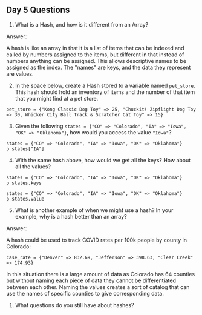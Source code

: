 ## Day 5 Questions

1. What is a Hash, and how is it different from an Array?

Answer:

A hash is like an array in that it is a list of items that can be indexed and called by numbers assigned to the items, but different in that instead of numbers anything can be assigned. This allows descriptive names to be assigned as the index. The "names" are keys, and the data they represent are values.


2. In the space below, create a Hash stored to a variable named `pet_store`.  This hash should hold an inventory of items and the number of that item that you might find at a pet store.

```
pet_store = {"Kong Classic Dog Toy" => 25, "Chuckit! Zipflight Dog Toy => 30, Whicker City Ball Track & Scratcher Cat Toy" => 15}
```

3. Given the following `states = {"CO" => "Colorado", "IA" => "Iowa", "OK" => "Oklahoma"}`, how would you access the value `"Iowa"`?

```
states = {"CO" => "Colorado", "IA" => "Iowa", "OK" => "Oklahoma"}
p states["IA"]
```

4. With the same hash above, how would we get all the keys?  How about all the values?

```
states = {"CO" => "Colorado", "IA" => "Iowa", "OK" => "Oklahoma"}
p states.keys
```

```
states = {"CO" => "Colorado", "IA" => "Iowa", "OK" => "Oklahoma"}
p states.value
```



5. What is another example of when we might use a hash?  In your example, why is a hash better than an array?

Answer:

A hash could be used to track COVID rates per 100k people by county in Colorado:

`case_rate = {"Denver" => 832.69, "Jefferson" => 398.63, "Clear Creek" => 174.93}`

In this situation there is a large amount of data as Colorado has 64 counties but without naming each piece of data they cannot be differentiated between each other. Naming the values creates a sort of catalog that can use the names of specific counties to give corresponding data. 

1. What questions do you still have about hashes?
